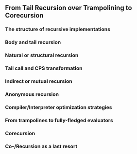 ## From Tail Recursion over Trampolining to Corecursion

### The structure of recursive implementations

### Body and tail recursion

### Natural or structural recursion

### Tail call and CPS transformation

### Indirect or mutual recursion

### Anonymous recursion

### Compiler/Interpreter optimization strategies

### From trampolines to fully-fledged evaluators

### Corecursion

### Co-/Recursion as a last resort
